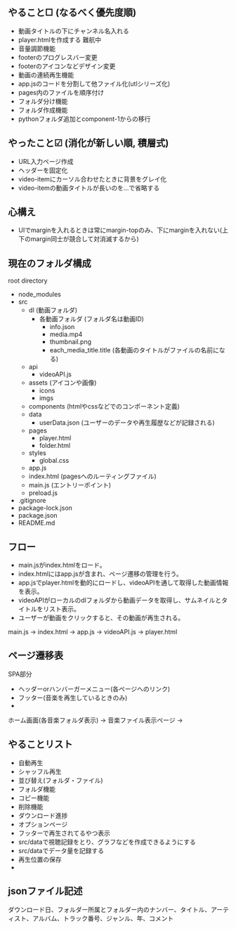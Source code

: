 ## やること□ (なるべく優先度順)
- 動画タイトルの下にチャンネル名入れる
- player.htmlを作成する 難航中
- 音量調節機能
- footerのプログレスバー変更
- footerのアイコンなどデザイン変更
- 動画の連続再生機能
- app.jsのコードを分割して他ファイル化(utlシリーズ化)
- pages内のファイルを順序付け
- フォルダ分け機能
- フォルダ作成機能
- pythonフォルダ追加とcomponent-1からの移行


## やったこと☑ (消化が新しい順, 積層式)
- URL入力ページ作成
- ヘッダーを固定化
- video-itemにカーソル合わせたときに背景をグレイ化
- video-itemの動画タイトルが長いのを...で省略する


## 心構え
- UIでmarginを入れるときは常にmargin-topのみ、下にmarginを入れない(上下のmargin同士が競合して対消滅するから)


## 現在のフォルダ構成
root directory
- node_modules
- src
  - dl (動画フォルダ)
    - 各動画フォルダ (フォルダ名は動画ID)
      - info.json
      - media.mp4
      - thumbnail.png
      - each_media_title.title (各動画のタイトルがファイルの名前になる)
  - api
    - videoAPI.js
  - assets (アイコンや画像)
    - icons
    - imgs
  - components (htmlやcssなどでのコンポーネント定義)
  - data
    - userData.json (ユーザーのデータや再生履歴などが記録される)
  - pages
    - player.html
    - folder.html
  - styles
    - global.css
  - app.js
  - index.html (pagesへのルーティングファイル)
  - main.js (エントリーポイント)
  - preload.js
- .gitignore
- package-lock.json
- package.json
- README.md

## フロー
- main.jsがindex.htmlをロード。
- index.htmlにはapp.jsが含まれ、ページ遷移の管理を行う。
- app.jsでplayer.htmlを動的にロードし、videoAPIを通して取得した動画情報を表示。
- videoAPIがローカルのdlフォルダから動画データを取得し、サムネイルとタイトルをリスト表示。
- ユーザーが動画をクリックすると、その動画が再生される。
  
main.js -> index.html -> app.js -> videoAPI.js -> player.html

## ページ遷移表
SPA部分
- ヘッダーorハンバーガーメニュー(各ページへのリンク)
- フッター(音楽を再生しているときのみ)
- 

ホーム画面(各音楽フォルダ表示) -> 音楽ファイル表示ページ -> 


## やることリスト
- 自動再生
- シャッフル再生
- 並び替え(フォルダ・ファイル)
- フォルダ機能
- コピー機能
- 削除機能
- ダウンロード進捗
- オプションページ
- フッターで再生されてるやつ表示
- src/dataで視聴記録をとり、グラフなどを作成できるようにする
- src/dataでデータ量を記録する
- 再生位置の保存
- 
## jsonファイル記述
ダウンロード日、フォルダー所属とフォルダー内のナンバー、タイトル、アーティスト、アルバム、トラック番号、ジャンル、年、コメント